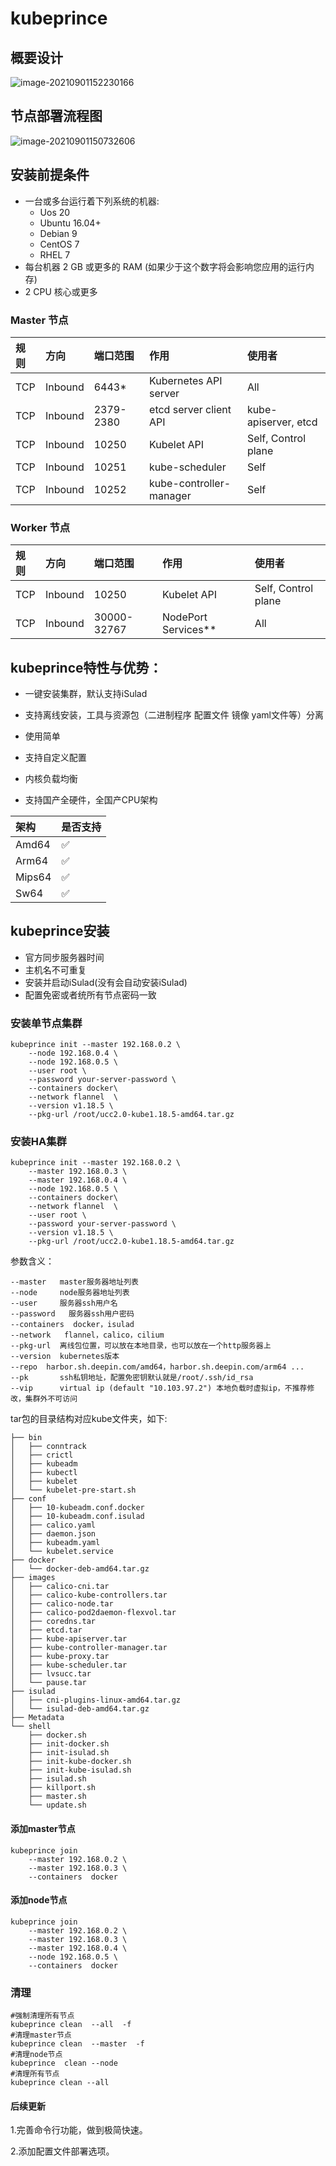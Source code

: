 # kubeprince

## 概要设计
![image-20210901152230166](https://cdn.jsdelivr.net/gh/hellocloudnative/PicGoimages@main/202109/image-20210901152230166.png)

## 节点部署流程图
![image-20210901150732606](https://cdn.jsdelivr.net/gh/hellocloudnative/PicGoimages@main/202109/image-20210901150732606.png)


## 安装前提条件

- 一台或多台运行着下列系统的机器:
  - Uos 20
  - Ubuntu 16.04+
  - Debian 9
  - CentOS 7
  - RHEL 7
- 每台机器 2 GB 或更多的 RAM (如果少于这个数字将会影响您应用的运行内存)
- 2 CPU 核心或更多


### Master 节点

| 规则 | 方向    | 端口范围  | 作用                    | 使用者               |
| :--- | :------ | :-------- | :---------------------- | :------------------- |
| TCP  | Inbound | 6443*     | Kubernetes API server   | All                  |
| TCP  | Inbound | 2379-2380 | etcd server client API  | kube-apiserver, etcd |
| TCP  | Inbound | 10250     | Kubelet API             | Self, Control plane  |
| TCP  | Inbound | 10251     | kube-scheduler          | Self                 |
| TCP  | Inbound | 10252     | kube-controller-manager | Self                 |

### Worker 节点

| 规则 | 方向    | 端口范围    | 作用                | 使用者              |
| :--- | :------ | :---------- | :------------------ | :------------------ |
| TCP  | Inbound | 10250       | Kubelet API         | Self, Control plane |
| TCP  | Inbound | 30000-32767 | NodePort Services** | All                 |

## kubeprince特性与优势：
- 一键安装集群，默认支持iSulad

- 支持离线安装，工具与资源包（二进制程序 配置文件 镜像 yaml文件等）分离

- 使用简单

- 支持自定义配置

- 内核负载均衡

- 支持国产全硬件，全国产CPU架构

| 架构 | 是否支持   |
| :--- | :------ | 
| Amd64  | ✅ | 
| Arm64  | ✅ | 
| Mips64  | ✅ | 
| Sw64  | ✅ | 



## kubeprince安装

- 官方同步服务器时间
- 主机名不可重复
- 安装并启动iSulad(没有会自动安装iSulad)
- 配置免密或者统所有节点密码一致



### 安装单节点集群

```
kubeprince init --master 192.168.0.2 \
    --node 192.168.0.4 \
    --node 192.168.0.5 \
    --user root \
    --password your-server-password \
    --containers docker\             
    --network flannel  \              
    --version v1.18.5 \
    --pkg-url /root/ucc2.0-kube1.18.5-amd64.tar.gz
```



### 安装HA集群

```shell
kubeprince init --master 192.168.0.2 \
    --master 192.168.0.3 \
    --master 192.168.0.4 \
    --node 192.168.0.5 \
    --containers docker\             
    --network flannel  \   
    --user root \
    --password your-server-password \
    --version v1.18.5 \
    --pkg-url /root/ucc2.0-kube1.18.5-amd64.tar.gz

```
参数含义：

```
--master   master服务器地址列表
--node     node服务器地址列表
--user     服务器ssh用户名
--password   服务器ssh用户密码
--containers  docker，isulad
--network   flannel，calico，cilium
--pkg-url  离线包位置，可以放在本地目录，也可以放在一个http服务器上
--version  kubernetes版本
--repo  harbor.sh.deepin.com/amd64，harbor.sh.deepin.com/arm64 ...
--pk       ssh私钥地址，配置免密钥默认就是/root/.ssh/id_rsa
--vip      virtual ip (default "10.103.97.2") 本地负载时虚拟ip，不推荐修改，集群外不可访问
```
tar包的目录结构对应kube文件夹，如下:
```
├── bin
│   ├── conntrack
│   ├── crictl
│   ├── kubeadm
│   ├── kubectl
│   ├── kubelet
│   └── kubelet-pre-start.sh
├── conf
│   ├── 10-kubeadm.conf.docker
│   ├── 10-kubeadm.conf.isulad
│   ├── calico.yaml
│   ├── daemon.json
│   ├── kubeadm.yaml
│   └── kubelet.service
├── docker
│   └── docker-deb-amd64.tar.gz
├── images
│   ├── calico-cni.tar
│   ├── calico-kube-controllers.tar
│   ├── calico-node.tar
│   ├── calico-pod2daemon-flexvol.tar
│   ├── coredns.tar
│   ├── etcd.tar
│   ├── kube-apiserver.tar
│   ├── kube-controller-manager.tar
│   ├── kube-proxy.tar
│   ├── kube-scheduler.tar
│   ├── lvsucc.tar
│   └── pause.tar
├── isulad
│   ├── cni-plugins-linux-amd64.tar.gz
│   └── isulad-deb-amd64.tar.gz
├── Metadata
└── shell
    ├── docker.sh
    ├── init-docker.sh
    ├── init-isulad.sh
    ├── init-kube-docker.sh
    ├── init-kube-isulad.sh
    ├── isulad.sh
    ├── killport.sh
    ├── master.sh
    └── update.sh

```
#### 添加master节点

```shell
kubeprince join
    --master 192.168.0.2 \
    --master 192.168.0.3 \
    --containers  docker
```
#### 添加node节点

```shell
kubeprince join
    --master 192.168.0.2 \
    --master 192.168.0.3 \
    --master 192.168.0.4 \
    --node 192.168.0.5 \
    --containers  docker
```

### 清理

```shell
#强制清理所有节点
kubeprince clean  --all  -f
#清理master节点
kubeprince clean  --master  -f
#清理node节点
kubeprince  clean --node
#清理所有节点
kubeprince clean --all
```


#### 后续更新

1.完善命令行功能，做到极简快速。

2.添加配置文件部署选项。



